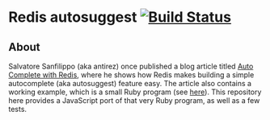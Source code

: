 # Redis autosuggest [![Build Status](https://travis-ci.org/KlausTrainer/redis-autosuggest.svg?branch=master)](https://travis-ci.org/KlausTrainer/redis-autosuggest)

## About

Salvatore Sanfilippo (aka antirez) once published a blog article titled [Auto Complete with Redis](http://oldblog.antirez.com/post/autocomplete-with-redis.html), where he shows how Redis makes building a simple autocomplete (aka autosuggest) feature easy.  The article also contains a working example, which is a small Ruby program (see [here](https://gist.github.com/antirez/574044)).  This repository here provides a JavaScript port of that very Ruby program, as well as a few tests.
